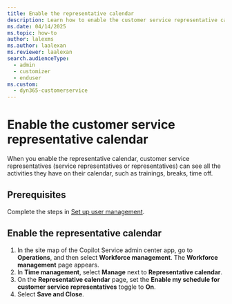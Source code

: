 ```yaml
---
title: Enable the representative calendar
description: Learn how to enable the customer service representative calendar so that your representatives can see all the booked time on their calendars.
ms.date: 04/14/2025
ms.topic: how-to
author: lalexms
ms.author: laalexan
ms.reviewer: laalexan
search.audienceType: 
  - admin
  - customizer
  - enduser
ms.custom: 
  - dyn365-customerservice
---
```

# Enable the customer service representative calendar

When you enable the representative calendar, customer service representatives (service representatives or representatives) can see all the activities they have on their calendar, such as trainings, breaks, time off.

## Prerequisites

Complete the steps in [Set up user management](wfm-user-management.md).

## Enable the representative calendar

1. In the site map of the Copilot Service admin center app, go to **Operations**, and then select **Workforce management**. The **Workforce management** page appears.
1. In **Time management**, select **Manage** next to **Representative calendar**.
1. On the **Representative calendar** page, set the **Enable my schedule for customer service representatives** toggle to **On**.
1. Select **Save and Close**.
